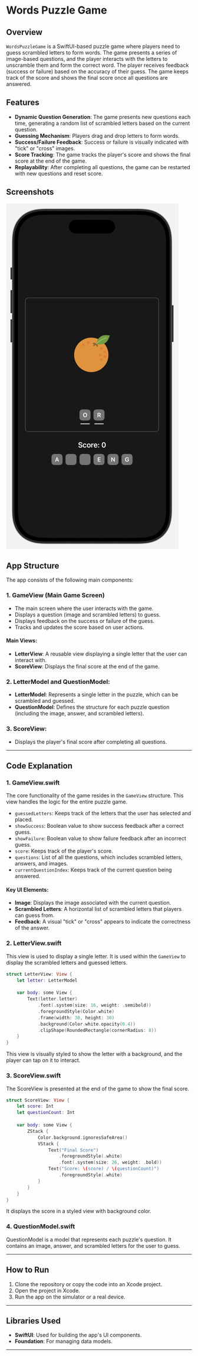 # Words Puzzle Game

## Overview

`WordsPuzzleGame` is a SwiftUI-based puzzle game where players need to guess scrambled letters to form words. The game presents a series of image-based questions, and the player interacts with the letters to unscramble them and form the correct word. The player receives feedback (success or failure) based on the accuracy of their guess. The game keeps track of the score and shows the final score once all questions are answered.

## Features

- **Dynamic Question Generation**: The game presents new questions each time, generating a random list of scrambled letters based on the current question.
- **Guessing Mechanism**: Players drag and drop letters to form words.
- **Success/Failure Feedback**: Success or failure is visually indicated with "tick" or "cross" images.
- **Score Tracking**: The game tracks the player's score and shows the final score at the end of the game.
- **Replayability**: After completing all questions, the game can be restarted with new questions and reset score.

## Screenshots

![Game Screenshot](WordsPuzzleGame/screenshot/screenshot.png)

## App Structure

The app consists of the following main components:

### 1. **GameView** (Main Game Screen)
- The main screen where the user interacts with the game.
- Displays a question (image and scrambled letters) to guess.
- Displays feedback on the success or failure of the guess.
- Tracks and updates the score based on user actions.

#### Main Views:
- **LetterView**: A reusable view displaying a single letter that the user can interact with.
- **ScoreView**: Displays the final score at the end of the game.
  
### 2. **LetterModel** and **QuestionModel**:
- **LetterModel**: Represents a single letter in the puzzle, which can be scrambled and guessed.
- **QuestionModel**: Defines the structure for each puzzle question (including the image, answer, and scrambled letters).
  
### 3. **ScoreView**:
- Displays the player's final score after completing all questions.

---

## Code Explanation

### 1. **GameView.swift**

The core functionality of the game resides in the `GameView` structure. This view handles the logic for the entire puzzle game.

- `guessedLetters`: Keeps track of the letters that the user has selected and placed.
- `showSuccess`: Boolean value to show success feedback after a correct guess.
- `showFailure`: Boolean value to show failure feedback after an incorrect guess.
- `score`: Keeps track of the player's score.
- `questions`: List of all the questions, which includes scrambled letters, answers, and images.
- `currentQuestionIndex`: Keeps track of the current question being answered.

#### Key UI Elements:
- **Image**: Displays the image associated with the current question.
- **Scrambled Letters**: A horizontal list of scrambled letters that players can guess from.
- **Feedback**: A visual "tick" or "cross" appears to indicate the correctness of the answer.

### 2. **LetterView.swift**

This view is used to display a single letter. It is used within the `GameView` to display the scrambled letters and guessed letters.

```swift
struct LetterView: View {
    let letter: LetterModel
    
    var body: some View {
        Text(letter.letter)
            .font(.system(size: 16, weight: .semibold))
            .foregroundStyle(Color.white)
            .frame(width: 30, height: 30)
            .background(Color.white.opacity(0.4))
            .clipShape(RoundedRectangle(cornerRadius: 8))
    }
}
```
This view is visually styled to show the letter with a background, and the player can tap on it to interact.

### 3. **ScoreView.swift**

The ScoreView is presented at the end of the game to show the final score.

```swift
struct ScoreView: View {
    let score: Int
    let questionCount: Int
    
    var body: some View {
        ZStack {
            Color.background.ignoresSafeArea()
            VStack {
                Text("Final Score")
                    .foregroundStyle(.white)
                    .font(.system(size: 26, weight: .bold))
                Text("Score: \(score) / \(questionCount)")
                    .foregroundStyle(.white)
            }
        }
    }
}

```
It displays the score in a styled view with background color.

### 4. **QuestionModel.swift**
QuestionModel is a model that represents each puzzle's question. It contains an image, answer, and scrambled letters for the user to guess.

---

## How to Run

1. Clone the repository or copy the code into an Xcode project.
2. Open the project in Xcode.
3. Run the app on the simulator or a real device.

---

## Libraries Used

- **SwiftUI**: Used for building the app's UI components.
- **Foundation**: For managing data models.

---
